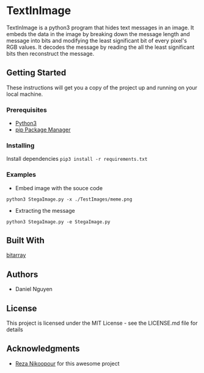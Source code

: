 # TextInImage
TextInImage is a python3 program that hides text messages in an image. It embeds the data in the image by breaking down the message length and message into bits and modifying the least significant bit of every pixel's RGB values. It decodes the message by reading the all the least significant bits then reconstruct the message.

## Getting Started
These instructions will get you a copy of the project up and running on your local machine.

### Prerequisites
* [Python3](https://www.python.org/)
* [pip Package Manager](https://pip.pypa.io/en/stable/#)

### Installing
Install dependencies 
 `pip3 install -r requirements.txt`

### Examples
* Embed image with the souce code
 
`python3 StegaImage.py -x ./TestImages/meme.png`
* Extracting the message

`python3 StegaImage.py -e StegaImage.py `

## Built With
[bitarray](https://pypi.python.org/pypi/bitarray)

## Authors
* Daniel Nguyen

## License
This project is licensed under the MIT License - see the LICENSE.md file for details

## Acknowledgments
* [Reza Nikoopour](https://github.com/rnikoopour) for this awesome project
